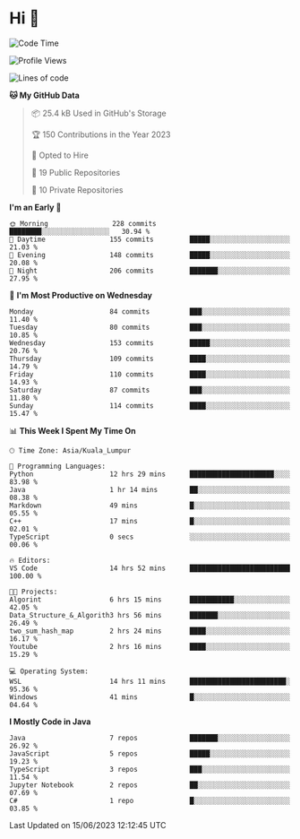 <h1>Hi 👋</h1>

<!--START_SECTION:waka-->
![Code Time](http://img.shields.io/badge/Code%20Time-233%20hrs%207%20mins-blue)

![Profile Views](http://img.shields.io/badge/Profile%20Views-25-blue)

![Lines of code](https://img.shields.io/badge/From%20Hello%20World%20I%27ve%20Written-650.1%20thousand%20lines%20of%20code-blue)

**🐱 My GitHub Data** 

> 📦 25.4 kB Used in GitHub's Storage 
 > 
> 🏆 150 Contributions in the Year 2023
 > 
> 💼 Opted to Hire
 > 
> 📜 19 Public Repositories 
 > 
> 🔑 10 Private Repositories 
 > 
**I'm an Early 🐤** 

```text
🌞 Morning                228 commits         ████████░░░░░░░░░░░░░░░░░   30.94 % 
🌆 Daytime                155 commits         █████░░░░░░░░░░░░░░░░░░░░   21.03 % 
🌃 Evening                148 commits         █████░░░░░░░░░░░░░░░░░░░░   20.08 % 
🌙 Night                  206 commits         ███████░░░░░░░░░░░░░░░░░░   27.95 % 
```
📅 **I'm Most Productive on Wednesday** 

```text
Monday                   84 commits          ███░░░░░░░░░░░░░░░░░░░░░░   11.40 % 
Tuesday                  80 commits          ███░░░░░░░░░░░░░░░░░░░░░░   10.85 % 
Wednesday                153 commits         █████░░░░░░░░░░░░░░░░░░░░   20.76 % 
Thursday                 109 commits         ████░░░░░░░░░░░░░░░░░░░░░   14.79 % 
Friday                   110 commits         ████░░░░░░░░░░░░░░░░░░░░░   14.93 % 
Saturday                 87 commits          ███░░░░░░░░░░░░░░░░░░░░░░   11.80 % 
Sunday                   114 commits         ████░░░░░░░░░░░░░░░░░░░░░   15.47 % 
```


📊 **This Week I Spent My Time On** 

```text
🕑︎ Time Zone: Asia/Kuala_Lumpur

💬 Programming Languages: 
Python                   12 hrs 29 mins      █████████████████████░░░░   83.98 % 
Java                     1 hr 14 mins        ██░░░░░░░░░░░░░░░░░░░░░░░   08.38 % 
Markdown                 49 mins             █░░░░░░░░░░░░░░░░░░░░░░░░   05.55 % 
C++                      17 mins             █░░░░░░░░░░░░░░░░░░░░░░░░   02.01 % 
TypeScript               0 secs              ░░░░░░░░░░░░░░░░░░░░░░░░░   00.06 % 

🔥 Editors: 
VS Code                  14 hrs 52 mins      █████████████████████████   100.00 % 

🐱‍💻 Projects: 
Algorint                 6 hrs 15 mins       ███████████░░░░░░░░░░░░░░   42.05 % 
Data_Structure_&_Algorith3 hrs 56 mins       ███████░░░░░░░░░░░░░░░░░░   26.49 % 
two_sum_hash_map         2 hrs 24 mins       ████░░░░░░░░░░░░░░░░░░░░░   16.17 % 
Youtube                  2 hrs 16 mins       ████░░░░░░░░░░░░░░░░░░░░░   15.29 % 

💻 Operating System: 
WSL                      14 hrs 11 mins      ████████████████████████░   95.36 % 
Windows                  41 mins             █░░░░░░░░░░░░░░░░░░░░░░░░   04.64 % 
```

**I Mostly Code in Java** 

```text
Java                     7 repos             ███████░░░░░░░░░░░░░░░░░░   26.92 % 
JavaScript               5 repos             █████░░░░░░░░░░░░░░░░░░░░   19.23 % 
TypeScript               3 repos             ███░░░░░░░░░░░░░░░░░░░░░░   11.54 % 
Jupyter Notebook         2 repos             ██░░░░░░░░░░░░░░░░░░░░░░░   07.69 % 
C#                       1 repo              █░░░░░░░░░░░░░░░░░░░░░░░░   03.85 % 
```




 Last Updated on 15/06/2023 12:12:45 UTC
<!--END_SECTION:waka-->
